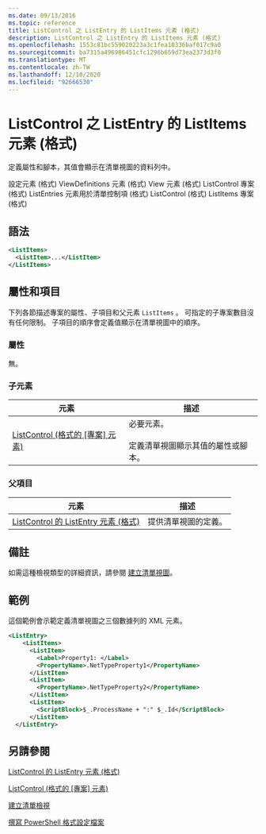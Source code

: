 ```yaml
---
ms.date: 09/13/2016
ms.topic: reference
title: ListControl 之 ListEntry 的 ListItems 元素 (格式)
description: ListControl 之 ListEntry 的 ListItems 元素 (格式)
ms.openlocfilehash: 1553c81bc559020223a3c1fea10336baf017c9a0
ms.sourcegitcommit: ba7315a496986451cfc1296b659d73ea2373d3f0
ms.translationtype: MT
ms.contentlocale: zh-TW
ms.lasthandoff: 12/10/2020
ms.locfileid: "92666530"
---
```

# <a name="listitems-element-for-listentry-for-listcontrol-format"></a>ListControl 之 ListEntry 的 ListItems 元素 (格式)

定義屬性和腳本，其值會顯示在清單視圖的資料列中。

設定元素 (格式) ViewDefinitions 元素 (格式) View 元素 (格式) ListControl 專案 (格式) ListEntries 元素用於清單控制項 (格式) ListControl (格式) ListItems 專案 (格式) 

## <a name="syntax"></a>語法

```xml
<ListItems>
  <ListItem>...</ListItem>
</ListItems>
```

## <a name="attributes-and-elements"></a>屬性和項目

下列各節描述專案的屬性、子項目和父元素 `ListItems` 。 可指定的子專案數目沒有任何限制。 子項目的順序會定義值顯示在清單視圖中的順序。

### <a name="attributes"></a>屬性

無。

### <a name="child-elements"></a>子元素

|元素|描述|
|-------------|-----------------|
|[ListControl (格式的 [專案] 元素) ](./listitem-element-for-listitems-for-listcontrol-format.md)|必要元素。<br /><br /> 定義清單視圖顯示其值的屬性或腳本。|

### <a name="parent-elements"></a>父項目

|元素|描述|
|-------------|-----------------|
|[ListControl 的 ListEntry 元素 (格式)](./listentry-element-for-listcontrol-format.md)|提供清單視圖的定義。|

## <a name="remarks"></a>備註

如需這種檢視類型的詳細資訊，請參閱 [建立清單視圖](./creating-a-list-view.md)。

## <a name="example"></a>範例

這個範例會示範定義清單視圖之三個數據列的 XML 元素。

```xml
<ListEntry>
    <ListItems>
      <ListItem>
        <Label>Property1: </Label>
        <PropertyName>.NetTypeProperty1</PropertyName>
      </ListItem>
      <ListItem>
        <PropertyName>.NetTypeProperty2</PropertyName>
      </ListItem>
      <ListItem>
        <ScriptBlock>$_.ProcessName + ":" $_.Id</ScriptBlock>
      </ListItem>
  </ListEntry>
```

## <a name="see-also"></a>另請參閱

[ListControl 的 ListEntry 元素 (格式)](./listentry-element-for-listcontrol-format.md)

[ListControl (格式的 [專案] 元素) ](./listitem-element-for-listitems-for-listcontrol-format.md)

[建立清單檢視](./creating-a-list-view.md)

[撰寫 PowerShell 格式設定檔案](./writing-a-powershell-formatting-file.md)
